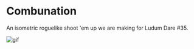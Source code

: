 # Combunation
An isometric roguelike shoot 'em up we are making for Ludum Dare #35.

![gif](http://i.imgur.com/IBgpooH.gif)
